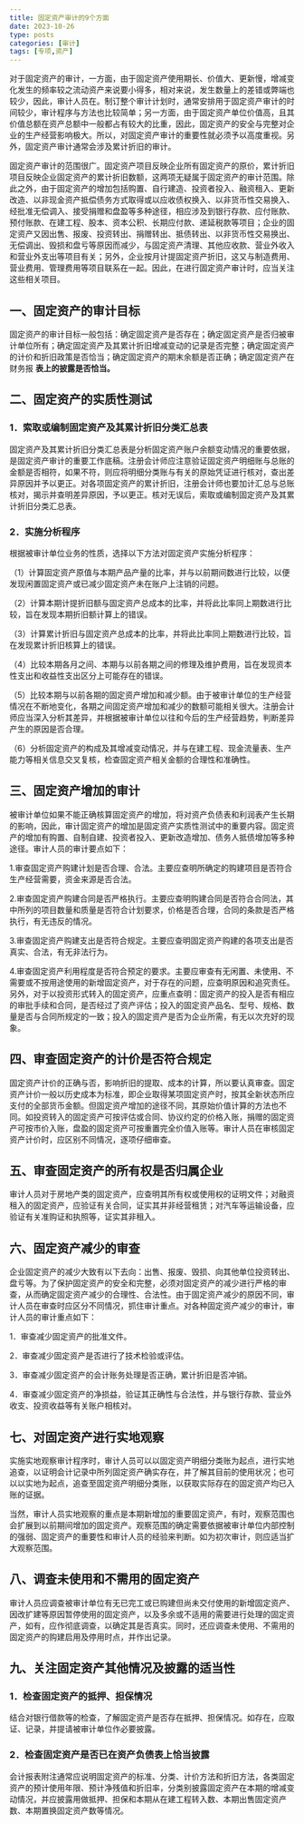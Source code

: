 ```yaml
---
title: 固定资产审计的9个方面
date: 2023-10-26
type: posts
categories: [审计]
tags: [专项,资产]
---
```

对于固定资产的审计，一方面，由于固定资产使用期长、价值大、更新慢，增减变化发生的频率较之流动资产来说要小得多，相对来说，发生数量上的差错或弊端也较少，因此，审计人员在。制订整个审计计划时，通常安排用于固定资产审计的时间较少，审计程序与方法也比较简单；另一方面，由于固定资产单位价值高，且其价值总额在资产总额中一般都占有较大的比重，因此，固定资产的安全与完整对企业的生产经营影响极大。所以，对固定资产审计的重要性就必须予以高度重视。另外，固定资产审计通常会涉及累计折旧的审计。

固定资产审计的范围很广。固定资产项目反映企业所有固定资产的原价，累计折旧项目反映企业固定资产的累计折旧数额，这两项无疑属于固定资产的审计范围。除此之外，由于固定资产的增加包括购置、自行建造、投资者投入、融资租入、更新改造、以非现金资产抵偿债务方式取得或以应收债权换入、以非货币性交易换入、经批准无偿调入、接受捐赠和盘盈等多种途径，相应涉及到银行存款、应付账款、预付账款、在建工程、股本、资本公积、长期应付款、递延税款等项目；企业的固定资产又因出售、报废、投资转出、捐赠转出、抵债转出、以非货币性交易换出、无偿调出、毁损和盘亏等原因而减少，与固定资产清理、其他应收款、营业外收入和营业外支出等项目有关；另外，企业按月计提固定资产折旧，这又与制造费用、营业费用、管理费用等项目联系在一起。因此，在进行固定资产审计时，应当关注这些相关项目。

## 一、固定资产的审计目标

固定资产的审计目标一般包括：确定固定资产是否存在；确定固定资产是否归被审计单位所有；确定固定资产及其累计折旧增减变动的记录是否完整；确定固定资产的计价和折旧政策是否恰当；确定固定资产的期末余额是否正确；确定固定资产在财务报 **表上的披露是否恰当。**

## 二、固定资产的实质性测试

### 1．索取或编制固定资产及其累计折旧分类汇总表

固定资产及其累计折旧分类汇总表是分析固定资产账户余额变动情况的重要依据，是固定资产审计的重要工作底稿。注册会计师应注意验证固定资产明细账与总账的金额是否相符，如果不符，则应将明细分类账与有关的原始凭证进行核对，查出差异原因并予以更正。对各项固定资产的累计折旧，注册会计师也要加计汇总与总账核对，揭示并查明差异原因，予以更正。核对无误后，索取或编制固定资产及其累计折旧分类汇总表。

### 2．实施分析程序

根据被审计单位业务的性质，选择以下方法对固定资产实施分析程序：

（1）计算固定资产原值与本期产品产量的比率，并与以前期间数进行比较，以便发现闲置固定资产或已减少固定资产未在账户上注销的问题。

（2）计算本期计提折旧额与固定资产总成本的比率，并将此比率同上期数进行比较，旨在发现本期折旧额计算上的错误。

（3）计算累计折旧与固定资产总成本的比率，并将此比率同上期数进行比较，旨在发现累计折旧核算上的错误。

（4）比较本期各月之间、本期与以前各期之间的修理及维护费用，旨在发现资本性支出和收益性支出区分上可能存在的错误。

（5）比较本期与以前各期的固定资产增加和减少额。由于被审计单位的生产经营情况在不断地变化，各期之间固定资产增加和减少的数额可能相关很大。注册会计师应当深入分析其差异，并根据被审计单位以往和今后的生产经营趋势，判断差异产生的原因是否合理。

（6）分析固定资产的构成及其增减变动情况，并与在建工程、现金流量表、生产能力等相关信息交叉复核，检查固定资产相关金额的合理性和准确性。

## 三、固定资产增加的审计

被审计单位如果不能正确核算固定资产的增加，将对资产负债表和利润表产生长期的影响，因此，审计固定资产的增加是固定资产实质性测试中的重要内容。固定资产的增加有购置、自制自建、投资者投入、更新改造增加、债务人抵债增加等多种途径。审计人员的审计要点如下：

1.审查固定资产购建计划是否合理、合法。主要应查明所确定的购建项目是否符合生产经营需要，资金来源是否合法。

2.审查固定资产购建合同是否严格执行。主要应查明购建合同是否符合合同法，其中所列的项目数量和质量是否符合计划要求，价格是否合理，合同的条款是否严格执行，有无违反的情况。

3.审查固定资产购建支出是否符合规定。主要应查明固定资产购建的各项支出是否真实、合法，有无非法行为。

4.审查固定资产利用程度是否符合预定的要求。主要应审查有无闲置、未使用、不需要或不按用途使用的新增固定资产，对于存在的问题，应查明原因和追究责任。  另外，对于以投资形式转入的固定资产，应重点查明：固定资产的投入是否有相应的审批手续和合同，是否经过了资产评估；投入的固定资产品名、型号、规格、数量是否与合同所规定的一致；投入的固定资产是否为企业所需，有无以次充好的现象。

## 四、审查固定资产的计价是否符合规定

固定资产计价的正确与否，影响折旧的提取、成本的计算，所以要认真审查。固定资产计价一般以历史成本为标准，即企业取得某项固定资产时，按其全新状态所应支付的全部货币金额。但固定资产增加的途径不同，其原始价值计算的方法也不同。如投资转入的固定资产可按评估或合同、协议约定的价格入账，捐赠的固定资产可按市价入账，盘盈的固定资产可按重置完全价值入账等。审计人员在审核固定资产计价时，应区别不同情况，逐项仔细审查。

## 五、审查固定资产的所有权是否归属企业

审计人员对于房地产类的固定资产，应查明其所有权或使用权的证明文件；对融资租入的固定资产，应验证有关合同，证实其并非经营租赁；对汽车等运输设备，应验证有关准购证和执照等，证实其非租入。

## 六、固定资产减少的审查

企业固定资产的减少大致有以下去向：出售、报废、毁损、向其他单位投资转出、盘亏等。为了保护固定资产的安全和完整，必须对固定资产的减少进行严格的审查，从而确定固定资产减少的合理性、合法性。由于固定资产减少的原因不同，审计人员在审查时应区分不同情况，抓住审计重点。对各种固定资产减少的审计，审计人员的审计重点如下：

1．审查减少固定资产的批准文件。

2．审查减少固定资产是否进行了技术检验或评估。

3．审查减少固定资产的会计账务处理是否正确，累计折旧是否冲销。

4．审查减少固定资产的净损益，验证其正确性与合法性，并与银行存款、营业外收支、投资收益等有关账户相核对。

## 七、对固定资产进行实地观察

实施实地观察审计程序时，审计人员可以以固定资产明细分类账为起点，进行实地追查，以证明会计记录中所列固定资产确实存在，并了解其目前的使用状况；也可以以实地为起点，追查至固定资产明细分类账，以获取实际存在的固定资产均已入账的证据。

当然，审计人员实地观察的重点是本期新增加的重要固定资产，有时，观察范围也会扩展到以前期间增加的固定资产。观察范围的确定需要依据被审计单位内部控制的强弱、固定资产的重要性和审计人员的经验来判断。如为初次审计，则应适当扩大观察范围。

## 八、调查未使用和不需用的固定资产

审计人员应调查被审计单位有无已完工或已购建但尚未交付使用的新增固定资产、因改扩建等原因暂停使用的固定资产，以及多余或不适用的需要进行处理的固定资产，如有，应作彻底调查，以确定其是否真实。同时，还应调查未使用、不需用的固定资产的购建启用及停用时点，并作出记录。  　

## 九、关注固定资产其他情况及披露的适当性　

### 1．检查固定资产的抵押、担保情况

结合对银行借款等的检查，了解固定资产是否存在抵押、担保情况。如存在，应取证、记录，并提请被审计单位作必要披露。

### 2．检查固定资产是否已在资产负债表上恰当披露

会计报表附注通常应说明固定资产的标准、分类、计价方法和折旧方法，各类固定资产的预计使用年限、预计净残值和折旧率，分类别披露固定资产在本期的增减变动情况，并应披露用做抵押、担保和本期从在建工程转入数、本期出售固定资产数、本期置换固定资产数等情况。